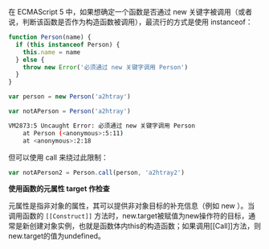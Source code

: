 在 ECMAScript 5 中，如果想确定一个函数是否通过 new 关键字被调用（或者说，判断该函数是否作为构造函数被调用），最流行的方式是使用 instanceof：

```js
function Person(name) {
  if (this instanceof Person) {
    this.name = name
  } else {
    throw new Error('必须通过 new 关键字调用 Person')
  }
}

var person = new Person('a2htray')
```

```js
var notAPerson = Person('a2htray')
```

```bash
VM2873:5 Uncaught Error: 必须通过 new 关键字调用 Person
    at Person (<anonymous>:5:11)
    at <anonymous>:2:18
```

但可以使用 call 来绕过此限制：

```js
var notAPerson2 = Person.call(person, 'a2htray2')
```

**使用函数的元属性 target 作检查**

元属性是指非对象的属性，其可以提供非对象目标的补充信息（例如 new ）。当调用函数的 `[[Construct]]` 方法时，new.target被赋值为new操作符的目标，通常是新创建对象实例，也就是函数体内this的构造函数；如果调用[[Call]]方法，则new.target的值为undefined。